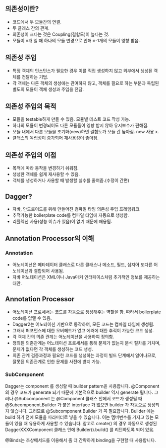 ## 의존성이란?
- 코드에서 두 모듈간의 연결.
- 두 클래스 간의 관계.
- 의존성이 크다는 것은 Coupling(결합도)이 높다는 것.
- 모듈이 n개 일 때 하나의 모듈 변경으로 인해 n-1개의 모듈이 영향 받음.

## 의존성 주입
- 특정 객체의 인스턴스가 필요한 경우 이를 직접 생성하지 않고 외부에서 생성된 객체를 전달하는 기법.
- 각 객체는 다른 객체의 생성에는 관여하지 않고, 객체를 필요로 하는 부분과 독립된 별도의 모듈이 객체 생성과 주입을 전담.

## 의존성 주입의 목적
- 모듈을 testable하게 만들 수 있음. 모듈별 테스트 코드 작성 가능.
- 하나의 모듈이 변경되어도 다른 모듈들이 영향 받지 않아 유지보수가 편해짐.
- 모듈 내에서 다른 모듈을 초기화(new)하면 결합도가 모듈 간 높아짐. new 사용 x.
- 클래스의 독립성이 증가되어 재사용성이 좋아짐.

## 의존성 주입의 이점
- 목적에 따라 동작을 변경하기 쉬워짐.
- 생성한 객체를 쉽게 재사용할 수 있음.
- 객체를 생성하거나 사용할 때 발생할 실수를 줄여줌.(수정이 간편)

## Dagger?
- 자바, 안드로이드를 위해 만들어진 컴파일 타임 의존성 주입 프레임워크.
- 추적가능한 boilerplate code를 컴파일 타임에 자동으로 생성함.
- 리플렉션 사용(성능 이슈가 있음)이 없기 때문에 애용됨.

## Annotation Processor의 이해
### Annotation
- 어노테이션은 메타데이터 클래스로 다른 클래스나 메소드, 필드, 심지어 또다른 어노테이션과 결합되어 사용됨.
- 자바 어노테이션은 XML이나 Java마커 인터페이스처럼 추가적인 정보를 제공하는 대안.

## Annotation Processor
- 어노테이션 프로세서는 코드를 자동으로 생성해주는 역할을 함. 따라서 boilerplate code를 없앨 수 있음.
- Dagger2는 어노테이션 기반으로 동작하여, 모든 코드는 컴파일 타임에 생성됨.
- 그래서 퍼포먼스에 대한 오버헤드가 없고 에러에 대한 추적이 가능한 코드 생성.
- 각 객체 간의 의존 관계는 어노테이션을 사용하여 정의함.
- 정의된 의존관계는 어노테이션 프로세서를 통해 문제가 없는지 분석 절차를 거치며, 문제가 없다면 각 객체를 생성하는 코드 생성.
- 의존 관계 검증과정과 필요한 코드를 생성하는 과정이 빌드 단계에서 일어나므로, 잘못된 의존관계로 인한 문제를 사전에 방지 가능.



### SubComponent
Dagger는 component 를 생성할 때 builder pattern을 사용합니다. @Component 의 경우 코드가 generate 되기 때문에 기본적으로 builder 역시 generate 됩니다. 그러나 @Subcomponent 는 @Component 클래스 안에서 코드가 생성될 때 @Subcomponent.Builder 가 붙은 interface 가 없으면 builder 가 자동으로 생성되지 않습니다. 그러므로 @Subcomponent.Builder 가 꼭 필요합니다. Builder 에는 build 하기 전에 모듈을 파라미터로 넣을 수 있습니다. 이는 멤버변수를 가지고 있는 모듈이 있을 때 유용하게 사용할 수 있습니다.
참고로 create() 의 경우 자동으로 생성된 DaggerXXXComponent 클래스 안에 Builder().build() 를 리턴하도록 되어 있음.



@Binds는 추상메서드를 이용해서 좀 더 간략하게 binding을 구현할 때 사용합니다.